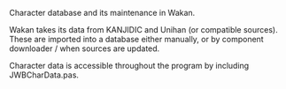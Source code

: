 Character database and its maintenance in Wakan.

Wakan takes its data from KANJIDIC and Unihan (or compatible sources). These are imported into a database either manually, or by component downloader / when sources are updated.

Character data is accessible throughout the program by including JWBCharData.pas.